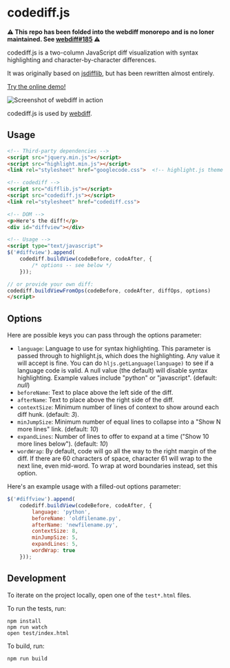# codediff.js

**⚠️ This repo has been folded into the webdiff monorepo and is no loner maintained. See [webdiff#185](https://github.com/danvk/webdiff/pull/185) ⚠️**

codediff.js is a two-column JavaScript diff visualization with syntax highlighting and character-by-character differences.

It was originally based on [jsdifflib](https://github.com/cemerick/jsdifflib), but has been rewritten almost entirely.

[Try the online demo!](http://rawgit.com/danvk/codediff.js/master/testcode.html)

![Screenshot of webdiff in action](http://www.danvk.org/webdiff.png)

codediff.js is used by [webdiff](https://github.com/danvk/webdiff).

## Usage

```html
<!-- Third-party dependencies -->
<script src="jquery.min.js"></script>
<script src="highlight.min.js"></script>
<link rel="stylesheet" href="googlecode.css">  <!-- highlight.js theme -->

<!-- codediff -->
<script src="difflib.js"></script>
<script src="codediff.js"></script>
<link rel="stylesheet" href="codediff.css">

<!-- DOM -->
<p>Here's the diff!</p>
<div id="diffview"></div>

<!-- Usage -->
<script type="text/javascript">
$('#diffview').append(
    codediff.buildView(codeBefore, codeAfter, {
        /* options -- see below */
    }));

// or provide your own diff:
codediff.buildViewFromOps(codeBefore, codeAfter, diffOps, options)
</script>
```

## Options

Here are possible keys you can pass through the options parameter:

* `language`: Language to use for syntax highlighting. This parameter is passed through to highlight.js, which does the highlighting. Any value it will accept is fine. You can do `hljs.getLanguage(language)` to see if a language code is valid. A null value (the default) will disable syntax highlighting. Example values include "python" or "javascript". (default: _null_)
* `beforeName`: Text to place above the left side of the diff.
* `afterName`: Text to place above the right side of the diff.
* `contextSize`: Minimum number of lines of context to show around each diff hunk. (default: _3_).
* `minJumpSize`: Minimum number of equal lines to collapse into a "Show N more lines" link. (default: _10_)
* `expandLines`: Number of lines to offer to expand at a time ("Show 10 more lines below"). (default: _10_)
* `wordWrap`: By default, code will go all the way to the right margin of the diff. If there are 60 characters of space, character 61 will wrap to the next line, even mid-word. To wrap at word boundaries instead, set this option.

Here's an example usage with a filled-out options parameter:

```javascript
$('#diffview').append(
    codediff.buildView(codeBefore, codeAfter, {
        language: 'python',
        beforeName: 'oldfilename.py',
        afterName: 'newfilename.py',
        contextSize: 8,
        minJumpSize: 5,
        expandLines: 5,
        wordWrap: true
    }));
```

## Development

To iterate on the project locally, open one of the `test*.html` files.

To run the tests, run:

    npm install
    npm run watch
    open test/index.html

To build, run:

    npm run build
